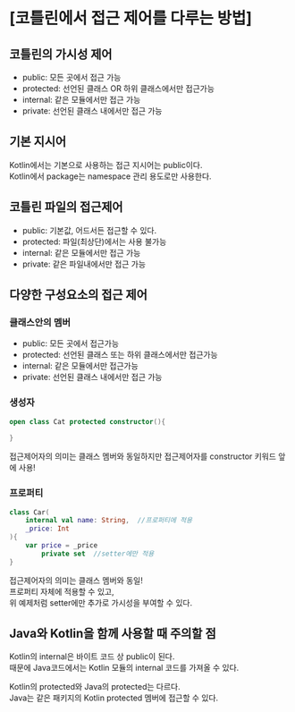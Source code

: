 # [코틀린에서 접근 제어를 다루는 방법]

## 코틀린의 가시성 제어
* public: 모든 곳에서 접근 가능
* protected: 선언된 클래스 OR 하위 클래스에서만 접근가능
* internal: 같은 모듈에서만 접근 가능 
* private: 선언된 클래스 내에서만 접근 가능

## 기본 지시어
Kotlin에서는 기본으로 사용하는 접근 지시어는 public이다.  
Kotlin에서 package는 namespace 관리 용도로만 사용한다. 

## 코틀린 파일의 접근제어
* public: 기본값, 어드서든 접근할 수 있다.
* protected: 파일(최상단)에서는 사용 불가능
* internal: 같은 모듈에서만 접근 가능
* private: 같은 파일내에서만 접근 가능

## 다양한 구성요소의 접근 제어
### 클래스안의 멤버
* public: 모든 곳에서 접근가능
* protected: 선언된 클래스 또는 하위 클래스에서만 접근가능
* internal: 같은 모듈에서만 접근가능
* private: 선언된 클래스 내에서만 접근 가능

### 생성자
~~~kotlin
open class Cat protected constructor(){
    
}
~~~
접근제어자의 의미는 클래스 멤버와 동일하지만 접근제어자를 constructor 키워드 앞에 사용!

### 프로퍼티
~~~kotlin
class Car(
    internal val name: String,  //프로퍼티에 적용
    _price: Int
){
    var price = _price
        private set  //setter에만 적용
}
~~~
접근제어자의 의미는 클래스 멤버와 동일!  
프로퍼티 자체에 적용할 수 있고,  
위 예제처럼 setter에만 추가로 가시성을 부여할 수 있다.


## Java와 Kotlin을 함께 사용할 때 주의할 점
Kotlin의 internal은 바이트 코드 상 public이 된다.   
때문에 Java코드에서는 Kotlin 모듈의 internal 코드를 가져올 수 있다.  
  
Kotlin의 protected와 Java의 protected는 다르다.  
Java는 같은 패키지의 Kotlin protected 멤버에 접근할 수 있다.